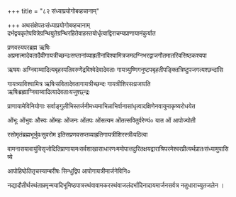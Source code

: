 +++
title = "८२ संध्याप्रयोगोबव्हचानाम्‌"

+++
अथसंक्षेपतःसंध्याप्रयोगोबव्हचानाम्‌ दर्भद्वयकृतेपवित्रेग्रन्थियुतेग्रन्थिरहितेवाहस्तयोर्धृत्वाद्विराचम्यप्राणायामंकुर्यात

प्रणवस्यपरब्रह्म ऋषिः अप्रमात्मादेवतादैवीगायत्रीच्छन्दःसप्तानांव्याह्रतीनांविश्वामित्रजमदग्निभरद्वाजगौतमातरिवसिष्ठकश्यपा

ऋषयः अग्निवाय्वादित्यबृहस्पतिवरुणेंद्रविश्वेदेवादेवताः गायत्र्युष्णिगनुष्टपबृहतीपङ्क्तित्रिष्टुपजगत्यश्छन्दांसि

गायत्र्याविश्वामित्र ऋषिःसवितादेवतागायत्रीच्छन्दः गायत्रीशिरसःप्रजापति ऋषिःब्रह्माग्निवाय्वादित्यादेवताःयजुश्छ्न्द्रः

प्राणायामेविनियोगाः सर्वाङ्गुलीभिस्तर्जनीमध्यमाभिन्नाभिर्वानासांधृत्वादक्षिणेनवायुमाकृष्यरोधयेत

ओंभूः ओंभुवः औस्वः ओंमहः ओंजनः ओंतपः ओंसत्यम ओंतत्सवितुर्वरेण्यं० यात ओं आपोज्योती

रसोमृतंब्रह्मभूर्भुवःसुवरोम इतिसप्रणवसप्तव्याह्रतिगायत्रीशिरस्त्रीःपठित्वा

वामनासयावायुंविसृजोदितिप्राणायामःसर्वशाखासाधारणःममोपात्तदुरितक्षयद्वाराश्रिपरमेश्वरप्रीत्यर्थप्रातःसंध्यामुपासिष्ये

आपोहिष्ठेतितृचस्याम्बरीषः सिन्धुद्विप आपोगायत्रीमार्जनेविनि०

नद्यादौतीर्थस्थंताम्रमृन्मयादिभूमिष्ठपात्रस्थंवावामकरस्थंवाजलंदर्भादिनादायमार्जनसर्वत्र नतुधाराच्युतजलेन ।
